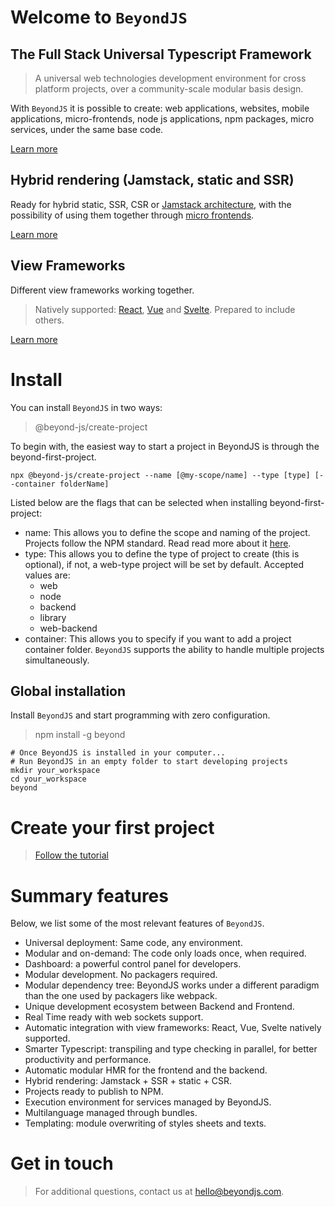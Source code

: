 # Welcome to `BeyondJS`

## The Full Stack Universal Typescript Framework

> A universal web technologies development environment
> for cross platform projects,
> over a community-scale modular basis design.

With `BeyondJS` it is possible to create: web applications, websites, mobile applications, micro-frontends, node js
applications, npm packages, micro services, under the same base code.

[Learn more](https://beyondjs.com/docs/intro)

## Hybrid rendering (Jamstack, static and SSR)

Ready for hybrid static, SSR, CSR or [Jamstack architecture](https://jamstack.org/), with the possibility of using them
together through [micro frontends](https://micro-frontends.org/).

[Learn more](https://beyondjs.com/docs/rendering)

## View Frameworks

Different view frameworks working together.
> Natively supported: [React](https://reactjs.org/), [Vue](https://vuejs.org/) and [Svelte](https://svelte.dev/).
> Prepared to include others.

[Learn more](https://beyondjs.com/docs/widgets)

# Install

You can install `BeyondJS` in two ways:

> @beyond-js/create-project

To begin with, the easiest way to start a project in BeyondJS is through the beyond-first-project.

```shell
npx @beyond-js/create-project --name [@my-scope/name] --type [type] [--container folderName]
```

Listed below are the flags that can be selected when installing beyond-first-project:

- name: This allows you to define the scope and naming of the project. Projects follow the NPM standard. Read read more
  about it [here](https://docs.npmjs.com/cli/v8/using-npm/scope).
- type: This allows you to define the type of project to create (this is optional), if not, a web-type project will be
  set by default. Accepted values ​​are:
  - web
  - node
  - backend
  - library
  - web-backend
- container: This allows you to specify if you want to add a project container folder. `BeyondJS` supports the ability
  to handle multiple projects simultaneously.

## Global installation

Install `BeyondJS` and start programming with zero configuration.

> npm install -g beyond

```shell
# Once BeyondJS is installed in your computer...
# Run BeyondJS in an empty folder to start developing projects
mkdir your_workspace
cd your_workspace
beyond
```

# Create your first project

> [Follow the tutorial](https://beyondjs.com/docs/tutorial/start)

# Summary features

Below, we list some of the most relevant features of `BeyondJS`.

- Universal deployment: Same code, any environment.
- Modular and on-demand: The code only loads once, when required.
- Dashboard: a powerful control panel for developers.
- Modular development. No packagers required.
- Modular dependency tree: BeyondJS works under a different paradigm than the one used by packagers like webpack.
- Unique development ecosystem between Backend and Frontend.
- Real Time ready with web sockets support.
- Automatic integration with view frameworks: React, Vue, Svelte natively supported.
- Smarter Typescript: transpiling and type checking in parallel, for better productivity and performance.
- Automatic modular HMR for the frontend and the backend.
- Hybrid rendering: Jamstack + SSR + static + CSR.
- Projects ready to publish to NPM.
- Execution environment for services managed by BeyondJS.
- Multilanguage managed through bundles.
- Templating: module overwriting of styles sheets and texts.

# Get in touch

> For additional questions, contact us at [hello@beyondjs.com](mailto:hello@beyondjs.com). 
